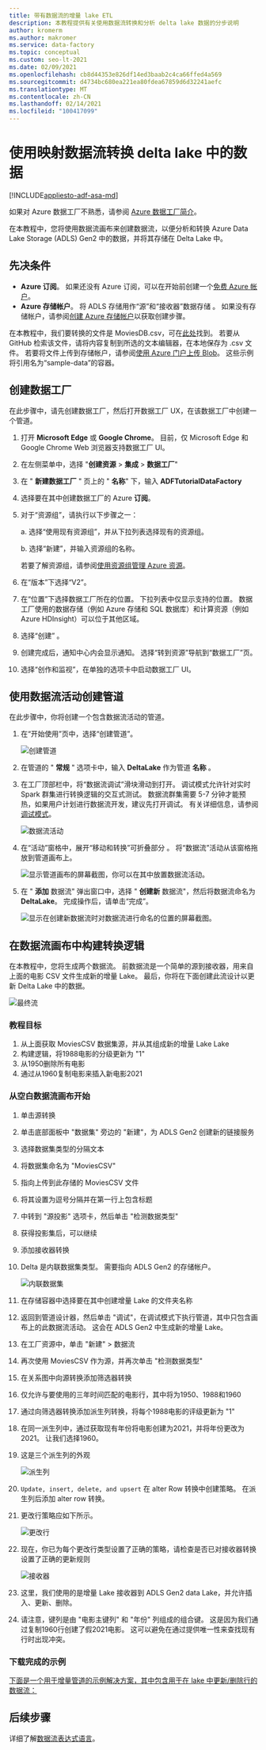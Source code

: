 ```yaml
---
title: 带有数据流的增量 lake ETL
description: 本教程提供有关使用数据流转换和分析 delta lake 数据的分步说明
author: kromerm
ms.author: makromer
ms.service: data-factory
ms.topic: conceptual
ms.custom: seo-lt-2021
ms.date: 02/09/2021
ms.openlocfilehash: cb8d44353e826df14ed3baab2c4ca66ffed4a569
ms.sourcegitcommit: d4734bc680ea221ea80fdea67859d6d32241aefc
ms.translationtype: MT
ms.contentlocale: zh-CN
ms.lasthandoff: 02/14/2021
ms.locfileid: "100417099"
---
```

# <a name="transform-data-in-delta-lake-using-mapping-data-flows"></a>使用映射数据流转换 delta lake 中的数据

[!INCLUDE[appliesto-adf-asa-md](includes/appliesto-adf-asa-md.md)]

如果对 Azure 数据工厂不熟悉，请参阅 [Azure 数据工厂简介](introduction.md)。

在本教程中，您将使用数据流画布来创建数据流，以便分析和转换 Azure Data Lake Storage (ADLS) Gen2 中的数据，并将其存储在 Delta Lake 中。

## <a name="prerequisites"></a>先决条件
* **Azure 订阅**。 如果还没有 Azure 订阅，可以在开始前创建一个[免费 Azure 帐户](https://azure.microsoft.com/free/)。
* **Azure 存储帐户**。 将 ADLS 存储用作“源”和“接收器”数据存储 。 如果没有存储帐户，请参阅[创建 Azure 存储帐户](../storage/common/storage-account-create.md)以获取创建步骤。

在本教程中，我们要转换的文件是 MoviesDB.csv，可在[此处](https://github.com/kromerm/adfdataflowdocs/blob/master/sampledata/moviesDB2.csv)找到。 若要从 GitHub 检索该文件，请将内容复制到所选的文本编辑器，在本地保存为 .csv 文件。 若要将文件上传到存储帐户，请参阅[使用 Azure 门户上传 Blob](../storage/blobs/storage-quickstart-blobs-portal.md)。 这些示例将引用名为“sample-data”的容器。

## <a name="create-a-data-factory"></a>创建数据工厂

在此步骤中，请先创建数据工厂，然后打开数据工厂 UX，在该数据工厂中创建一个管道。

1. 打开 **Microsoft Edge** 或 **Google Chrome**。 目前，仅 Microsoft Edge 和 Google Chrome Web 浏览器支持数据工厂 UI。
1. 在左侧菜单中，选择 "**创建资源**  >  **集成**  >  **数据工厂**"
1. 在 " **新建数据工厂** " 页上的 " **名称**" 下，输入 **ADFTutorialDataFactory**
1. 选择要在其中创建数据工厂的 Azure **订阅**。
1. 对于“资源组”，请执行以下步骤之一：

    a. 选择“使用现有资源组”，并从下拉列表选择现有的资源组。 

    b. 选择“新建”，并输入资源组的名称。 
         
    若要了解资源组，请参阅[使用资源组管理 Azure 资源](../azure-resource-manager/management/overview.md)。 
1. 在“版本”下选择“V2”。 
1. 在“位置”下选择数据工厂所在的位置。 下拉列表中仅显示支持的位置。 数据工厂使用的数据存储（例如 Azure 存储和 SQL 数据库）和计算资源（例如 Azure HDInsight）可以位于其他区域。
1. 选择“创建”  。
1. 创建完成后，通知中心内会显示通知。 选择“转到资源”导航到“数据工厂”页。
1. 选择“创作和监视”，在单独的选项卡中启动数据工厂 UI。

## <a name="create-a-pipeline-with-a-data-flow-activity"></a>使用数据流活动创建管道

在此步骤中，你将创建一个包含数据流活动的管道。

1. 在“开始使用”页中，选择“创建管道”。 

   ![创建管道](./media/doc-common-process/get-started-page.png)

1. 在管道的 " **常规** " 选项卡中，输入 **DeltaLake** 作为管道 **名称** 。
1. 在工厂顶部栏中，将“数据流调试”滑块滑动到打开。 调试模式允许针对实时 Spark 群集进行转换逻辑的交互式测试。 数据流群集需要 5-7 分钟才能预热，如果用户计划进行数据流开发，建议先打开调试。 有关详细信息，请参阅[调试模式](concepts-data-flow-debug-mode.md)。

    ![数据流活动](media/tutorial-data-flow/dataflow1.png)
1. 在“活动”窗格中，展开“移动和转换”可折叠部分 。 将“数据流”活动从该窗格拖放到管道画布上。

    ![显示管道画布的屏幕截图，你可以在其中放置数据流活动。](media/tutorial-data-flow/activity1.png)
1. 在 " **添加** 数据流" 弹出窗口中，选择 " **创建新** 数据流"，然后将数据流命名为 **DeltaLake**。 完成操作后，请单击“完成”。

    ![显示在创建新数据流时对数据流进行命名的位置的屏幕截图。](media/tutorial-data-flow/activity2.png)

## <a name="build-transformation-logic-in-the-data-flow-canvas"></a>在数据流画布中构建转换逻辑

在本教程中，您将生成两个数据流。 前数据流是一个简单的源到接收器，用来自上面的电影 CSV 文件生成新的增量 Lake。 最后，你将在下面创建此流设计以更新 Delta Lake 中的数据。

![最终流](media/data-flow/data-flow-tutorial-6.png "最终流")

### <a name="tutorial-objectives"></a>教程目标

1. 从上面获取 MoviesCSV 数据集源，并从其组成新的增量 Lake Lake
1. 构建逻辑，将1988电影的分级更新为 "1"
1. 从1950删除所有电影
1. 通过从1960复制电影来插入新电影2021

### <a name="start-from-a-blank-data-flow-canvas"></a>从空白数据流画布开始

1. 单击源转换
1. 单击底部面板中 "数据集" 旁边的 "新建"，为 ADLS Gen2 创建新的链接服务
1. 选择数据集类型的分隔文本
1. 将数据集命名为 "MoviesCSV" 
1. 指向上传到此存储的 MoviesCSV 文件
1. 将其设置为逗号分隔并在第一行上包含标题 
1. 中转到 "源投影" 选项卡，然后单击 "检测数据类型"
1. 获得投影集后，可以继续 
1. 添加接收器转换
1. Delta 是内联数据集类型。 需要指向 ADLS Gen2 的存储帐户。
   
   ![内联数据集](media/data-flow/data-flow-tutorial-5.png "内联数据集")

1. 在存储容器中选择要在其中创建增量 Lake 的文件夹名称
1. 返回到管道设计器，然后单击 "调试"，在调试模式下执行管道，其中只包含画布上的此数据流活动。 这会在 ADLS Gen2 中生成新的增量 Lake。
1. 在工厂资源中，单击 "新建" > 数据流 
1. 再次使用 MoviesCSV 作为源，并再次单击 "检测数据类型"
1. 在关系图中向源转换添加筛选器转换
1. 仅允许与要使用的三年时间匹配的电影行，其中将为1950、1988和1960
1. 通过向筛选器转换添加派生列转换，将每个1988电影的评级更新为 "1"
1. 在同一派生列中，通过获取现有年份将电影创建为2021，并将年份更改为2021。 让我们选择1960。
1. 这是三个派生列的外观

   ![派生列](media/data-flow/data-flow-tutorial-2.png "派生列")
   
1. ```Update, insert, delete, and upsert``` 在 alter Row 转换中创建策略。 在派生列后添加 alter row 转换。
1. 更改行策略应如下所示。

   ![更改行](media/data-flow/data-flow-tutorial-3.png "更改行")
   
1. 现在，你已为每个更改行类型设置了正确的策略，请检查是否已对接收器转换设置了正确的更新规则

   ![接收器](media/data-flow/data-flow-tutorial-4.png "接收器")
   
1. 这里，我们使用的是增量 Lake 接收器到 ADLS Gen2 data Lake，并允许插入、更新、删除。 
1. 请注意，键列是由 "电影主键列" 和 "年份" 列组成的组合键。 这是因为我们通过复制1960行创建了假2021电影。 这可以避免在通过提供唯一性来查找现有行时出现冲突。

### <a name="download-completed-sample"></a>下载完成的示例
[下面是一个用于增量管道的示例解决方案，其中包含用于在 lake 中更新/删除行的数据流：](https://github.com/kromerm/adfdataflowdocs/blob/master/sampledata/DeltaPipeline.zip)

## <a name="next-steps"></a>后续步骤

详细了解[数据流表达式语言](data-flow-expression-functions.md)。
